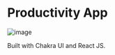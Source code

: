 # Productivity App

![image](https://user-images.githubusercontent.com/89496111/227742974-5bc36259-8199-459e-be98-a72fb73f976c.png)


Built with Chakra UI and React JS. 


